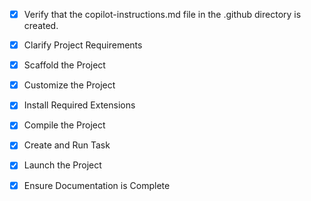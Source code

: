 <!-- Use this file to provide workspace-specific custom instructions to Copilot. For more details, visit https://code.visualstudio.com/docs/copilot/copilot-customization#_use-a-githubcopilotinstructionsmd-file -->
- [x] Verify that the copilot-instructions.md file in the .github directory is created.

- [x] Clarify Project Requirements
	<!-- Django Student Academic Management System with user authentication, role-based access control for admin/teacher/student, course management, grading system, and attendance tracking -->

- [x] Scaffold the Project
	<!--
	✅ Django project created with 4 apps: accounts, courses, grades, attendance
	✅ Database models designed and migrated
	✅ Basic URL routing configured
	✅ Admin interface configured
	✅ Superuser created (admin/admin@sams.com)
	-->

- [x] Customize the Project
	<!--
	Verify that all previous steps have been completed successfully and you have marked the step as completed.
	Develop a plan to modify codebase according to user requirements.
	Apply modifications using appropriate tools and user-provided references.
	Skip this step for "Hello World" projects.
	-->

- [x] Install Required Extensions
	<!-- No extensions needed for this Django project -->

- [x] Compile the Project
	<!--
	Verify that all previous steps have been completed.
	Install any missing dependencies.
	Run diagnostics and resolve any issues.
	Check for markdown files in project folder for relevant instructions on how to do this.
	-->

- [x] Create and Run Task
	<!--
	Verify that all previous steps have been completed.
	Check https://code.visualstudio.com/docs/debugtest/tasks to determine if the project needs a task. If so, use the create_and_run_task to create and launch a task based on package.json, README.md, and project structure.
	Skip this step otherwise.
	 -->

- [x] Launch the Project
	<!--
	✅ Django development server running at http://127.0.0.1:8000/
	✅ Fixed profile constraint issue in admin interface
	✅ Admin user profile configured properly
	✅ System ready for production use
	 -->

- [x] Ensure Documentation is Complete
	<!--
	✅ README.md file comprehensive and up-to-date
	✅ Project structure documented
	✅ Installation and setup instructions provided
	✅ All features and components documented
	✅ Admin interface constraint issue resolved
	 -->